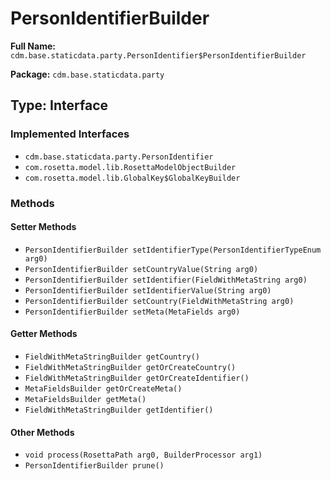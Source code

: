 # PersonIdentifierBuilder

**Full Name:** `cdm.base.staticdata.party.PersonIdentifier$PersonIdentifierBuilder`

**Package:** `cdm.base.staticdata.party`

## Type: Interface

### Implemented Interfaces

- `cdm.base.staticdata.party.PersonIdentifier`
- `com.rosetta.model.lib.RosettaModelObjectBuilder`
- `com.rosetta.model.lib.GlobalKey$GlobalKeyBuilder`

### Methods

#### Setter Methods

- `PersonIdentifierBuilder setIdentifierType(PersonIdentifierTypeEnum arg0)`
- `PersonIdentifierBuilder setCountryValue(String arg0)`
- `PersonIdentifierBuilder setIdentifier(FieldWithMetaString arg0)`
- `PersonIdentifierBuilder setIdentifierValue(String arg0)`
- `PersonIdentifierBuilder setCountry(FieldWithMetaString arg0)`
- `PersonIdentifierBuilder setMeta(MetaFields arg0)`

#### Getter Methods

- `FieldWithMetaStringBuilder getCountry()`
- `FieldWithMetaStringBuilder getOrCreateCountry()`
- `FieldWithMetaStringBuilder getOrCreateIdentifier()`
- `MetaFieldsBuilder getOrCreateMeta()`
- `MetaFieldsBuilder getMeta()`
- `FieldWithMetaStringBuilder getIdentifier()`

#### Other Methods

- `void process(RosettaPath arg0, BuilderProcessor arg1)`
- `PersonIdentifierBuilder prune()`

